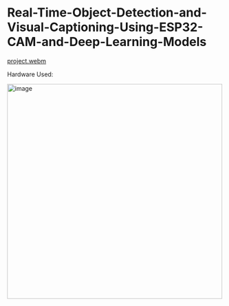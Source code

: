﻿# Real-Time-Object-Detection-and-Visual-Captioning-Using-ESP32-CAM-and-Deep-Learning-Models

[project.webm](https://github.com/user-attachments/assets/b31223e2-6870-41a1-896c-ea7889355188)

Hardware Used:


<img width="500" height="500" alt="image" src="https://github.com/user-attachments/assets/9d364a72-7fa3-4f99-85be-979d1abfb17b" />




